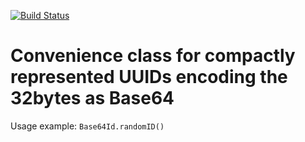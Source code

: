 [![Build Status](https://travis-ci.org/heutelbeck/base64uuid.svg?branch=master)](https://travis-ci.org/heutelbeck/base64uuid)

# Convenience class for compactly represented UUIDs encoding the 32bytes as Base64

Usage example: `Base64Id.randomID()`
